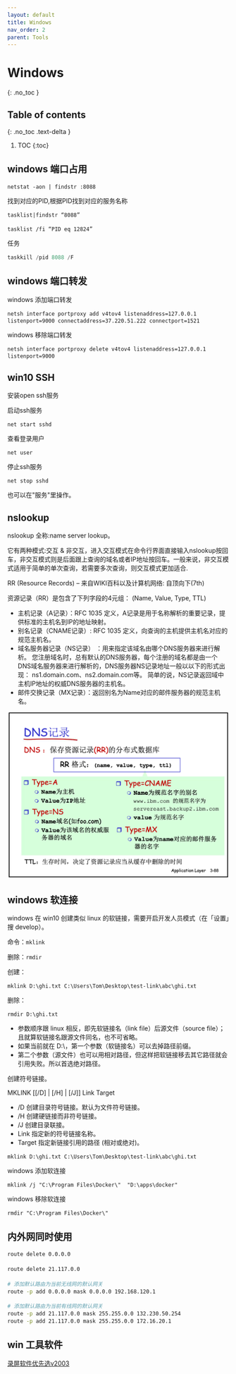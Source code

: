 ```yaml
---
layout: default
title: Windows
nav_order: 2
parent: Tools
---
```


# Windows
{: .no_toc }

## Table of contents
{: .no_toc .text-delta }

1. TOC
{:toc}


## windows 端口占用

```text
netstat -aon | findstr :8088
```

找到对应的PID,根据PID找到对应的服务名称

```text
tasklist|findstr “8088”

tasklist /fi “PID eq 12824”
```

任务

```sql
taskkill /pid 8088 /F
```


## windows 端口转发

windows 添加端口转发
```text
netsh interface portproxy add v4tov4 listenaddress=127.0.0.1 listenport=9000 connectaddress=37.220.51.222 connectport=1521
```

windows 移除端口转发

```text
netsh interface portproxy delete v4tov4 listenaddress=127.0.0.1 listenport=9000
```

## win10 SSH

安装open ssh服务

启动ssh服务

```
net start sshd
```

查看登录用户
```
net user
```

停止ssh服务

```
net stop sshd
```
也可以在"服务"里操作。


## nslookup

nslookup 全称:name server lookup。

它有两种模式:交互 & 非交互，进入交互模式在命令行界面直接输入nslookup按回车，非交互模式则是后面跟上查询的域名或者IP地址按回车。一般来说，非交互模式适用于简单的单次查询，若需要多次查询，则交互模式更加适合.

RR (Resource Records) – 来自WIKI百科以及计算机网络: 自顶向下(7th)

资源记录（RR）是包含了下列字段的4元组：
(Name, Value, Type, TTL)

- 主机记录（A记录）：RFC 1035 定义，A记录是用于名称解析的重要记录，提供标准的主机名到IP的地址映射。
- 别名记录（CNAME记录）: RFC 1035 定义，向查询的主机提供主机名对应的规范主机名。
- 域名服务器记录（NS记录） ：用来指定该域名由哪个DNS服务器来进行解析。 您注册域名时，总有默认的DNS服务器，每个注册的域名都是由一个DNS域名服务器来进行解析的，DNS服务器NS记录地址一般以以下的形式出现： ns1.domain.com、ns2.domain.com等。 简单的说，NS记录返回域中主机IP地址的权威DNS服务器的主机名。
- 邮件交换记录（MX记录）：返回别名为Name对应的邮件服务器的规范主机名。

![Resource Records](../Assets/images/resource_records.png)


## windows 软连接

windows 在 win10 创建类似 linux 的软链接，需要开启开发人员模式（在「设置」搜 develop）。

命令：`mklink`

删除：`rmdir`

创建：
```
mklink D:\ghi.txt C:\Users\Tom\Desktop\test-link\abc\ghi.txt
```

删除：

```
rmdir D:\ghi.txt 
```

- 参数顺序跟 linux 相反，即先软链接名（link file）后源文件（source file）；且就算软链接名跟源文件同名，也不可省略。
- 如果当前就在 D:\，第一个参数（软链接名）可以去掉路径前缀。
- 第二个参数（源文件）也可以用相对路径，但这样把软链接移去其它路径就会引用失败。所以首选绝对路径。

创建符号链接。

MKLINK [[/D] | [/H] | [/J]] Link Target

-    /D      创建目录符号链接。默认为文件符号链接。
-    /H      创建硬链接而非符号链接。
-    /J      创建目录联接。
-    Link    指定新的符号链接名称。
-    Target  指定新链接引用的路径
            (相对或绝对)。
            
```text
mklink D:\ghi.txt C:\Users\Tom\Desktop\test-link\abc\ghi.txt
```

windows 添加软连接

```text
mklink /j "C:\Program Files\Docker\"  "D:\apps\docker"
```
windows 移除软连接

```text
rmdir "C:\Program Files\Docker\"
```


## 内外网同时使用


```bash
route delete 0.0.0.0 

route delete 21.117.0.0

# 添加默认路由为当前无线网的默认网关
route -p add 0.0.0.0 mask 0.0.0.0 192.168.120.1

# 添加默认路由为当前有线网的默认网关
route -p add 21.117.0.0 mask 255.255.0.0 132.230.50.254
route -p add 21.117.0.0 mask 255.255.0.0 172.16.20.1
```


## win 工具软件

[录屏软件优先选v2003](https://423down.lanzouo.com/b0f197pud)

